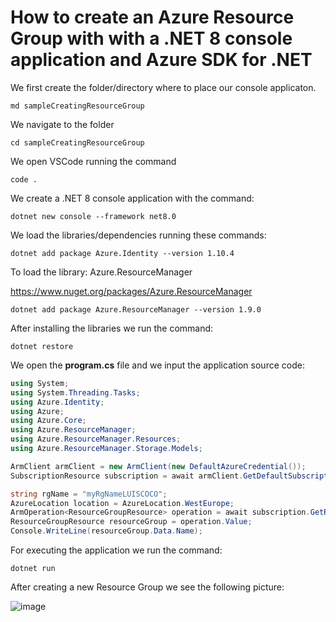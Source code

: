 # How to create an Azure Resource Group with with a .NET 8 console application and Azure SDK for .NET 

We first create the folder/directory where to place our console applicaton.

```
md sampleCreatingResourceGroup
```

We navigate to the folder

```
cd sampleCreatingResourceGroup
```

We open VSCode running the command

```
code .
```

We create a .NET 8 console application with the command:

```
dotnet new console --framework net8.0
```

We load the libraries/dependencies running these commands:

```
dotnet add package Azure.Identity --version 1.10.4
```

To load the library: Azure.ResourceManager 

https://www.nuget.org/packages/Azure.ResourceManager

```
dotnet add package Azure.ResourceManager --version 1.9.0
```

After installing the libraries we run the command:

```
dotnet restore
```

We open the **program.cs** file and we input the application source code:

```csharp
using System;
using System.Threading.Tasks;
using Azure.Identity;
using Azure;
using Azure.Core;
using Azure.ResourceManager;
using Azure.ResourceManager.Resources;
using Azure.ResourceManager.Storage.Models;

ArmClient armClient = new ArmClient(new DefaultAzureCredential());
SubscriptionResource subscription = await armClient.GetDefaultSubscriptionAsync();

string rgName = "myRgNameLUISCOCO";
AzureLocation location = AzureLocation.WestEurope;
ArmOperation<ResourceGroupResource> operation = await subscription.GetResourceGroups().CreateOrUpdateAsync(WaitUntil.Completed, rgName, new ResourceGroupData(location));
ResourceGroupResource resourceGroup = operation.Value;
Console.WriteLine(resourceGroup.Data.Name);
```

For executing the application we run the command:

```
dotnet run
```

After creating a new Resource Group we see the following picture:

![image](https://github.com/luiscoco/Azure_SDK_Sample1_CreateResourceGroup/assets/32194879/9348c327-9d46-474d-ac08-4ee82eba415f)
